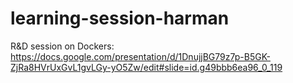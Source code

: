# learning-session-harman
R&D session on Dockers:
https://docs.google.com/presentation/d/1DnujjBG79z7p-B5GK-ZjRa8HVrUxGvL1gvLGy-yO5Zw/edit#slide=id.g49bbb6ea96_0_119
